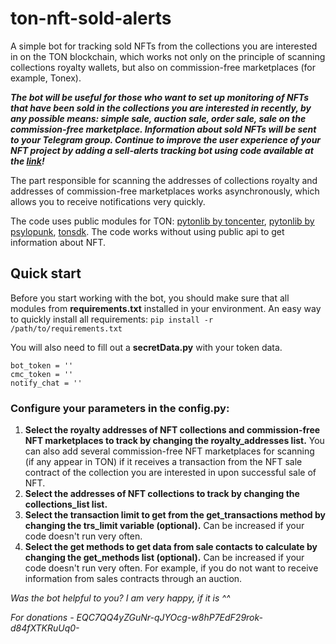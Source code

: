 # ton-nft-sold-alerts
A simple bot for tracking sold NFTs from the collections you are interested in on the TON blockchain, which works not only on the principle of scanning collections royalty wallets, but also on commission-free marketplaces (for example, Tonex).

_**The bot will be useful for those who want to set up monitoring of NFTs that have been sold in the collections you are interested in recently, by any possible means: simple sale, auction sale, order sale, sale on the commission-free marketplace.
Information about sold NFTs will be sent to your Telegram group.
Continue to improve the user experience of your NFT project by adding a sell-alerts tracking bot using code available at the [link](https://github.com/Dake888/ton-nft-sell-alerts)!**_

The part responsible for scanning the addresses of collections royalty and addresses of commission-free marketplaces works asynchronously, which allows you to receive notifications very quickly.

The code uses public modules for TON: [pytonlib by toncenter](https://github.com/toncenter/pytonlib), [pytonlib by psylopunk](https://github.com/psylopunk/pytonlib), [tonsdk](https://github.com/tonfactory/tonsdk).
The code works without using public api to get information about NFT.

## Quick start

Before you start working with the bot, you should make sure that all modules from **requirements.txt** installed in your environment.
An easy way to quickly install all requirements: `pip install -r /path/to/requirements.txt`

You will also need to fill out a **secretData.py** with your token data.
```
bot_token = ''
cmc_token = ''
notify_chat = ''
```

### Configure your parameters in the config.py:
1. **Select the royalty addresses of NFT collections and commission-free NFT marketplaces to track by changing the royalty_addresses list.** You can also add several commission-free NFT marketplaces for scanning (if any appear in TON) if it receives a transaction from the NFT sale contract of the collection you are interested in upon successful sale of NFT.
2. **Select the addresses of NFT collections to track by changing the collections_list list.**
3. **Select the transaction limit to get from the get_transactions method by changing the trs_limit variable (optional).** Can be increased if your code doesn't run very often.
4. **Select the get methods to get data from sale contacts to calculate by changing the get_methods list (optional).** Can be increased if your code doesn't run very often. For example, if you do not want to receive information from sales contracts through an auction.

_Was the bot helpful to you? I am very happy, if it is ^^_

_For donations - EQC7QQ4yZGuNr-qJYOcg-w8hP7EdF29rok-d84fXTKRuUq0-_